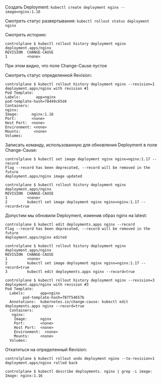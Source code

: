 Создать Deployment: `kubectl create deployment nginx --image=nginx:1.16`

Смотреть статус развертывания: `kubectl rollout status deployment nginx`

Смотреть историю:
```
controlplane $ kubectl rollout history deployment nginx
deployment.apps/nginx
REVISION  CHANGE-CAUSE
1         <none>
```
При этом видно, что поле Change-Cause пустое

Смотреть статус определенной Revision:
```
controlplane $ kubectl rollout history deployment nginx --revision=1
deployment.apps/nginx with revision #1
Pod Template:
Labels:       app=nginx
pod-template-hash=78449c65d4
Containers:
nginx:
Image:      nginx:1.16
Port:       <none>
Host Port:  <none>
Environment: <none>
Mounts:      <none>
Volumes:
```

Записать команду, использованную для обновления Deployment в поле Change-Cause:
```
controlplane $ kubectl set image deployment nginx nginx=nginx:1.17 --record
Flag --record has been deprecated, --record will be removed in the future
deployment.apps/nginx image updated
```
```
controlplane $ kubectl rollout history deployment nginx
deployment.apps/nginx
REVISION  CHANGE-CAUSE
1         <none>
2         kubectl set image deployment nginx nginx=nginx:1.17 --record=true
```

Допустим мы обновили Deployment, изменив образ nginx на latest:
```
controlplane $ kubectl edit deployments.apps nginx --record
Flag --record has been deprecated, --record will be removed in the future
deployment.apps/nginx edited
```
```
controlplane $ kubectl rollout history deployment nginx
deployment.apps/nginx
REVISION  CHANGE-CAUSE
1         <none>
2         kubectl set image deployment nginx nginx=nginx:1.17 --record=true
3         kubectl edit deployments.apps nginx --record=true
```
```
controlplane $ kubectl rollout history deployment nginx --revision=3
deployment.apps/nginx with revision #3
Pod Template:
  Labels:       app=nginx
        pod-template-hash=787f54657b
  Annotations:  kubernetes.io/change-cause: kubectl edit deployments.apps nginx --record=true
  Containers:
   nginx:
    Image:      nginx
    Port:       <none>
    Host Port:  <none>
    Environment:  <none>
    Mounts:     <none>
  Volumes:
```

Откатиться на определенный Revision:
```
controlplane $ kubectl rollout undo deployment nginx --to-revision=1
deployment.apps/nginx rolled back
```
```
controlplane $ kubectl describe deployments. nginx | grep -i image:
Image: nginx:1.16
```
